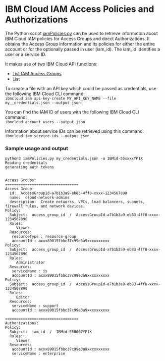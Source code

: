 # IBM Cloud IAM Access Policies and Authorizations
The Python script [iamPolicies.py](iamPolicies.py) can be used to retrieve information about IBM Cloud IAM policies for Access Groups and direct Authorizations. It obtains the Access Group information and its policies for either the entire account or for the optionally passed in user (iam_id). The iam_id identifies a user or a service ID.

It makes use of two IBM Cloud API functions:
- [List IAM Access Groups](https://cloud.ibm.com/apidocs/iam-access-groups#list-access-groups)
- [List ](https://cloud.ibm.com/apidocs/iam-policy-management#list-policies)

To create a file with an API key which could be passed as credentials, use the following IBM Cloud CLI command:   
`ibmcloud iam api-key-create MY_API_KEY_NAME --file my__credentials.json --output json`

You can find the IAM ID of users with the following IBM Cloud CLI command:   
`ibmcloud account users --output json`

Information about service IDs can be retrieved using this command:   
`ibmcloud iam service-ids --output json`


### Sample usage and output

```
python3 iamPolicies.py my_credentials.json -u IBMid-55xxxxYP1X
Reading credentials
generating auth tokens


Access Groups:
=================================
Access Group:
  id:  AccessGroupId-a7b1b3a9-eb83-4ff8-xxxx-1234567890
  name:  cloud-network-admins
  description:  Create networks, VPCs, load balancers, subnets, firewall rules, and network devices.
Policy:
  Subject:  access_group_id  /  AccessGroupId-a7b1b3a9-eb83-4ff8-xxxx-1234567890
  Roles: 
     Viewer
  Resources:
   resourceType : resource-group
   accountId : axxx89015fbbc37c99e3a9xxxxxxxxxx
Policy:
  Subject:  access_group_id  /  AccessGroupId-a7b1b3a9-eb83-4ff8-xxxx-1234567890
  Roles: 
     Administrator
  Resources:
   serviceName : is
   accountId : axxx89015fbbc37c99e3a9xxxxxxxxxx
Policy:
  Subject:  access_group_id  /  AccessGroupId-a7b1b3a9-eb83-4ff8-xxxx-1234567890
  Roles: 
     Editor
  Resources:
   serviceName : support
   accountId : axxx89015fbbc37c99e3a9xxxxxxxxxx

=================================
Authorizations:
Policy:
  Subject:  iam_id  /  IBMid-550007YP1X
  Roles: 
     Viewer
  Resources:
   accountId : axxx89015fbbc37c99e3a9xxxxxxxxxx
   serviceName : enterprise
```